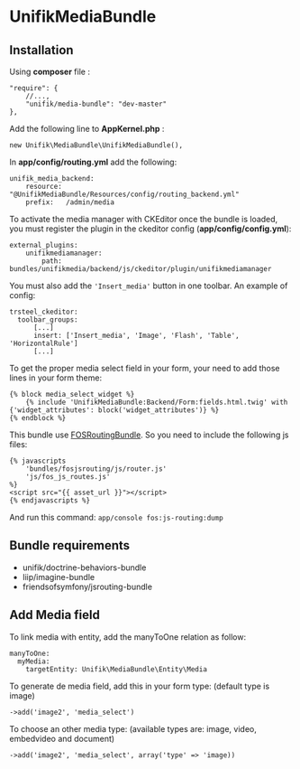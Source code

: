 UnifikMediaBundle
=================

Installation
----------------

Using **composer** file :

    "require": {
        //...,
        "unifik/media-bundle": "dev-master"
    },

Add the following line to **AppKernel.php** :

    new Unifik\MediaBundle\UnifikMediaBundle(),

In **app/config/routing.yml** add the following:

    unifik_media_backend:
        resource: "@UnifikMediaBundle/Resources/config/routing_backend.yml"
        prefix:   /admin/media

To activate the media manager with CKEditor once the bundle is loaded, you must register the plugin in the ckeditor config (**app/config/config.yml**):

    external_plugins:
        unifikmediamanager:
            path: bundles/unifikmedia/backend/js/ckeditor/plugin/unifikmediamanager

You must also add the `'Insert_media'` button in one toolbar. 
An example of config: 

    trsteel_ckeditor:
      toolbar_groups:
          [...]
          insert: ['Insert_media', 'Image', 'Flash', 'Table', 'HorizontalRule']
          [...]

To get the proper media select field in your form, your need to add those lines in your form theme:

    {% block media_select_widget %}
        {% include 'UnifikMediaBundle:Backend/Form:fields.html.twig' with {'widget_attributes': block('widget_attributes')} %}
    {% endblock %}

This bundle use [FOSRoutingBundle](https://github.com/FriendsOfSymfony/FOSJsRoutingBundle).
So you need to include the following js files:
    
    {% javascripts
        'bundles/fosjsrouting/js/router.js'
        'js/fos_js_routes.js'
    %}
    <script src="{{ asset_url }}"></script>
    {% endjavascripts %}
    
And run this command: `app/console fos:js-routing:dump`
    
Bundle requirements
----------------

* unifik/doctrine-behaviors-bundle
* liip/imagine-bundle
* friendsofsymfony/jsrouting-bundle

Add Media field
----------------
To link media with entity, add the manyToOne relation as follow:

    manyToOne:
      myMedia:
        targetEntity: Unifik\MediaBundle\Entity\Media

To generate de media field, add this in your form type: (default type is image)

    ->add('image2', 'media_select')
    
To choose an other media type:
(available types are: image, video, embedvideo and document)

    ->add('image2', 'media_select', array('type' => 'image))
